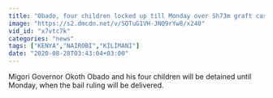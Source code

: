 ```yaml
---
title: "Obado, four children locked up till Monday over Sh73m graft case"
image: "https://s2.dmcdn.net/v/SQTuG1VH-JNQ9rYw8/x240"
vid_id: "x7vtc7k"
categories: "news"
tags: ["KENYA","NAIROBI","KILIMANI"]
date: "2020-08-28T03:43:04+03:00"
---
```

Migori Governor Okoth Obado and his four children will be detained until Monday, when the bail ruling will be delivered. 
